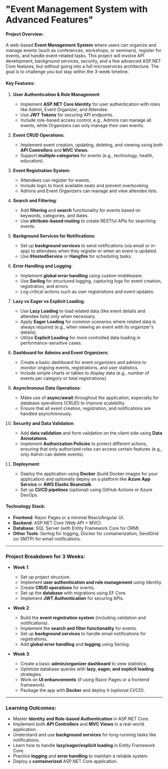 # **"Event Management System with Advanced Features"**

#### **Project Overview:**

A web-based **Event Management System** where users can organize and manage events (such as conferences, workshops, or seminars), register for events, and handle event-related tasks. This project will involve API development, background services, security, and a few advanced ASP.NET Core features, but without going into a full microservices architecture. The goal is to challenge you but stay within the 3-week timeline.

#### **Key Features:**

1. **User Authentication & Role Management**:
    
    - Implement **ASP.NET Core Identity** for user authentication with roles like Admin, Event Organizer, and Attendee.
    - Use **JWT Tokens** for securing API endpoints.
    - Include role-based access control, e.g., Admins can manage all events, while Organizers can only manage their own events.
2. **Event CRUD Operations**:
    
    - Implement event creation, updating, deleting, and viewing using both **API Controllers** and **MVC Views**.
    - Support **multiple categories** for events (e.g., technology, health, education).
3. **Event Registration System**:
    
    - Attendees can register for events.
    - Include logic to track available seats and prevent overbooking.
    - Admins and Event Organizers can manage and view attendee lists.
4. **Search and Filtering**:
    
    - Add **filtering** and **search** functionality for events based on keywords, categories, and dates.
    - Use **attribute-based routing** to create RESTful APIs for searching events.
5. **Background Services for Notifications**:
    
    - Set up **background services** to send notifications (via email or in-app) to attendees when they register or when an event is updated.
    - Use **IHostedService** or **Hangfire** for scheduling tasks.
6. **Error Handling and Logging**:
    
    - Implement **global error handling** using custom middleware.
    - Use **Serilog** for structured logging, capturing logs for event creation, registration, and errors.
    - Log critical actions such as user registrations and event updates.
7. **Lazy vs Eager vs Explicit Loading**:
    
    - Use **Lazy Loading** to load related data (like event details and attendee lists) only when necessary.
    - Apply **Eager Loading** for common scenarios where related data is always required (e.g., when viewing an event with its organizer's details).
    - Utilize **Explicit Loading** for more controlled data loading in performance-sensitive cases.
8. **Dashboard for Admins and Event Organizers**:
    
    - Create a basic dashboard for event organizers and admins to monitor ongoing events, registrations, and user statistics.
    - Include simple charts or tables to display data (e.g., number of events per category or total registrations).
9. **Asynchronous Data Operations**:
    
    - Make use of **async/await** throughout the application, especially for database operations (CRUD) to improve scalability.
    - Ensure that all event creation, registration, and notifications are handled asynchronously.
10. **Security and Data Validation**:
    
    - Add **data validation** and form validation on the client side using **Data Annotations**.
    - Implement **Authorization Policies** to protect different actions, ensuring that only authorized roles can access certain features (e.g., only Admin can delete events).
11. **Deployment**:
    
    - Deploy the application using **Docker** (build Docker images for your application) and optionally deploy on a platform like **Azure App Service** or **AWS Elastic Beanstalk**.
    - Set up **CI/CD pipelines** (optional) using GitHub Actions or Azure DevOps.

#### **Technology Stack**:

- **Frontend**: Razor Pages or a minimal React/Angular UI.
- **Backend**: ASP.NET Core (Web API + MVC).
- **Database**: SQL Server (with Entity Framework Core for ORM).
- **Other Tools**: Serilog for logging, Docker for containerization, SendGrid (or SMTP) for email notifications.

---

### **Project Breakdown for 3 Weeks**:

- **Week 1**:
    
    - Set up project structure.
    - Implement **user authentication and role management** using Identity.
    - Create **CRUD operations** for events.
    - Set up the **database** with migrations using EF Core.
    - Implement **JWT Authentication** for securing APIs.
- **Week 2**:
    
    - Build the **event registration system** (including validation and notifications).
    - Implement the **search and filter functionality** for events.
    - Set up **background services** to handle email notifications for registrations.
    - Add **global error handling** and **logging** using Serilog.
- **Week 3**:
    
    - Create a basic **admin/organizer dashboard** to view statistics.
    - Optimize database queries with **lazy, eager, and explicit loading** strategies.
    - Work on **UI enhancements** (if using Razor Pages or a frontend framework).
    - Package the app with **Docker** and deploy it (optional CI/CD).

---

### **Learning Outcomes**:

- Master **Identity and Role-based Authentication** in ASP.NET Core.
- Implement both **API Controllers** and **MVC Views** in a real-world application.
- Understand and use **background services** for long-running tasks like notifications.
- Learn how to handle **lazy/eager/explicit loading** in Entity Framework Core.
- Practice **logging** and **error handling** to maintain a reliable system.
- Deploy a **containerized** ASP.NET Core application.